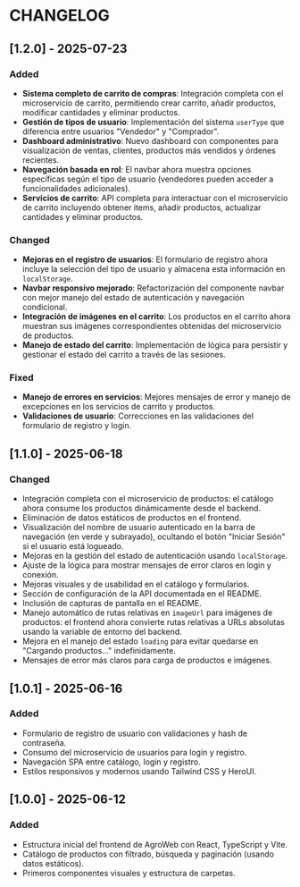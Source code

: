 # CHANGELOG


## [1.2.0] - 2025-07-23
### Added
- **Sistema completo de carrito de compras**: Integración completa con el microservicio de carrito, permitiendo crear carrito, añadir productos, modificar cantidades y eliminar productos.
- **Gestión de tipos de usuario**: Implementación del sistema `userType` que diferencia entre usuarios "Vendedor" y "Comprador".
- **Dashboard administrativo**: Nuevo dashboard con componentes para visualización de ventas, clientes, productos más vendidos y órdenes recientes.
- **Navegación basada en rol**: El navbar ahora muestra opciones específicas según el tipo de usuario (vendedores pueden acceder a funcionalidades adicionales).
- **Servicios de carrito**: API completa para interactuar con el microservicio de carrito incluyendo obtener items, añadir productos, actualizar cantidades y eliminar productos.

### Changed
- **Mejoras en el registro de usuarios**: El formulario de registro ahora incluye la selección del tipo de usuario y almacena esta información en `localStorage`.
- **Navbar responsivo mejorado**: Refactorización del componente navbar con mejor manejo del estado de autenticación y navegación condicional.
- **Integración de imágenes en el carrito**: Los productos en el carrito ahora muestran sus imágenes correspondientes obtenidas del microservicio de productos.
- **Manejo de estado del carrito**: Implementación de lógica para persistir y gestionar el estado del carrito a través de las sesiones.

### Fixed
- **Manejo de errores en servicios**: Mejores mensajes de error y manejo de excepciones en los servicios de carrito y productos.
- **Validaciones de usuario**: Correcciones en las validaciones del formulario de registro y login.

## [1.1.0] - 2025-06-18
### Changed
- Integración completa con el microservicio de productos: el catálogo ahora consume los productos dinámicamente desde el backend.
- Eliminación de datos estáticos de productos en el frontend.
- Visualización del nombre de usuario autenticado en la barra de navegación (en verde y subrayado), ocultando el botón "Iniciar Sesión" si el usuario está logueado.
- Mejoras en la gestión del estado de autenticación usando `localStorage`.
- Ajuste de la lógica para mostrar mensajes de error claros en login y conexión.
- Mejoras visuales y de usabilidad en el catálogo y formularios.
- Sección de configuración de la API documentada en el README.
- Inclusión de capturas de pantalla en el README.
- Manejo automático de rutas relativas en `imageUrl` para imágenes de productos: el frontend ahora convierte rutas relativas a URLs absolutas usando la variable de entorno del backend.
- Mejora en el manejo del estado `loading` para evitar quedarse en "Cargando productos..." indefinidamente.
- Mensajes de error más claros para carga de productos e imágenes.

## [1.0.1] - 2025-06-16
### Added
- Formulario de registro de usuario con validaciones y hash de contraseña.
- Consumo del microservicio de usuarios para login y registro.
- Navegación SPA entre catálogo, login y registro.
- Estilos responsivos y modernos usando Tailwind CSS y HeroUI.

## [1.0.0] - 2025-06-12
### Added
- Estructura inicial del frontend de AgroWeb con React, TypeScript y Vite.
- Catálogo de productos con filtrado, búsqueda y paginación (usando datos estáticos).
- Primeros componentes visuales y estructura de carpetas.